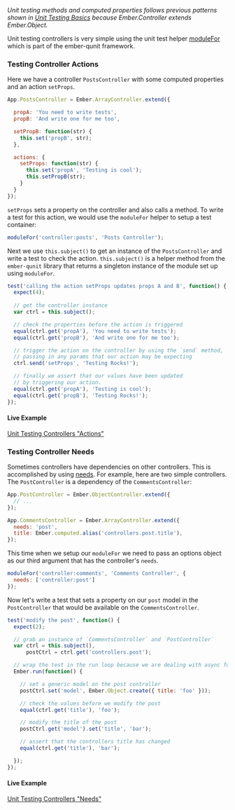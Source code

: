 _Unit testing methods and computed properties follows previous patterns shown 
in [Unit Testing Basics] because Ember.Controller extends Ember.Object._

Unit testing controllers is very simple using the unit test helper 
[moduleFor](/guides/testing/unit) which is part of the ember-qunit framework.

### Testing Controller Actions

Here we have a controller `PostsController` with some computed properties and an 
action `setProps`.

```javascript
App.PostsController = Ember.ArrayController.extend({

  propA: 'You need to write tests',
  propB: 'And write one for me too',

  setPropB: function(str) {
    this.set('propB', str);
  },

  actions: {
    setProps: function(str) {
      this.set('propA', 'Testing is cool');
      this.setPropB(str);
    }
  }
});
```

`setProps` sets a property on the controller and also calls a method. To write a
test for this action, we would use the `moduleFor` helper to setup a test 
container:

```javascript
moduleFor('controller:posts', 'Posts Controller');
```

Next we use `this.subject()` to get an instance of the `PostsController` and 
write a test to check the action. `this.subject()` is a helper method from the 
`ember-qunit` library that returns a singleton instance of the module set up 
using `moduleFor`.

```javascript
test('calling the action setProps updates props A and B', function() {
  expect(4);
  
  // get the controller instance
  var ctrl = this.subject();

  // check the properties before the action is triggered
  equal(ctrl.get('propA'), 'You need to write tests');
  equal(ctrl.get('propB'), 'And write one for me too');

  // trigger the action on the controller by using the `send` method, 
  // passing in any params that our action may be expecting
  ctrl.send('setProps', 'Testing Rocks!');

  // finally we assert that our values have been updated 
  // by triggering our action.
  equal(ctrl.get('propA'), 'Testing is cool');
  equal(ctrl.get('propB'), 'Testing Rocks!');
});
```

#### Live Example

<a class="jsbin-embed" href="http://jsbin.com/sanaf/embed?output">Unit Testing 
Controllers "Actions"</a>

### Testing Controller Needs

Sometimes controllers have dependencies on other controllers. This is 
accomplished by using [needs]. For example, here are two simple controllers. The
`PostController` is a dependency of the `CommentsController`:

```javascript
App.PostController = Ember.ObjectController.extend({
  // ...
});

App.CommentsController = Ember.ArrayController.extend({
  needs: 'post',
  title: Ember.computed.alias('controllers.post.title'),
});
```

This time when we setup our `moduleFor` we need to pass an options object as
our third argument that has the controller's `needs`.

```javascript
moduleFor('controller:comments', 'Comments Controller', {
  needs: ['controller:post']
});
```

Now let's write a test that sets a property on our `post` model in the 
`PostController` that would be available on the `CommentsController`.

```javascript
test('modify the post', function() {
  expect(2);

  // grab an instance of `CommentsController` and `PostController`
  var ctrl = this.subject(),
      postCtrl = ctrl.get('controllers.post');

  // wrap the test in the run loop because we are dealing with async functions
  Ember.run(function() {

    // set a generic model on the post controller
    postCtrl.set('model', Ember.Object.create({ title: 'foo' }));

    // check the values before we modify the post
    equal(ctrl.get('title'), 'foo');

    // modify the title of the post
    postCtrl.get('model').set('title', 'bar');

    // assert that the controllers title has changed
    equal(ctrl.get('title'), 'bar');

  });
});
```

#### Live Example

<a class="jsbin-embed" href="http://jsbin.com/busoz/embed?output">Unit Testing Controllers "Needs"</a>

<script src="http://static.jsbin.com/js/embed.js"></script>

[Unit Testing Basics]: /guides/testing/unit-testing-basics
[needs]: /guides/controllers/dependencies-between-controllers